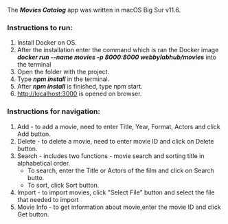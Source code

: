 The **_Movies Catalog_** app was written in macOS Big Sur v11.6.

### Instructions to run:

1. Install Docker on OS.
2. After the installation enter the command which is ran the Docker image **_docker run --name movies -p 8000:8000 webbylabhub/movies_** into the terminal
3. Open the folder with the project.
4. Type **_npm install_** in the terminal.
5. After **_npm install_** is finished, type npm start.
6. <http://localhost:3000> is opened on browser.

### Instructions for navigation:

1. Add - to add a movie, need to enter Title, Year, Format, Actors and click Add button.
2. Delete - to delete a movie, need to enter movie ID and click on Delete button.
3. Search - includes two functions - movie search and sorting title in alphabetical order.
   - To search, enter the Title or Actors of the film and click on Search butto.
   - To sort, click Sort button.
4. Import - to import movies, click "Select File" button and select the file that needed to import
5. Movie Info - to get information about movie,enter the movie ID and click Get button.
